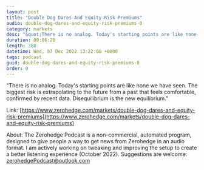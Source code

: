 ```yaml
---
layout: post
title: "Double Dog Dares And Equity Risk Premiums"
audio: double-dog-dares-and-equity-risk-premiums-0
category: markets
desc: "&quot;There is no analog. Today's starting points are like none we have seen. The biggest risk is extrapolating to the future from a past that feels comfortable, confirmed by recent data. Disequilibrium is the new equilibrium.&quot; "
duration: 00:06:28
length: 388
datetime: Wed, 07 Dec 2022 13:22:00 +0000
tags: podcast
guid: double-dog-dares-and-equity-risk-premiums-0
order: 0
---
```

&quot;There is no analog. Today's starting points are like none we have seen. The biggest risk is extrapolating to the future from a past that feels comfortable, confirmed by recent data. Disequilibrium is the new equilibrium.&quot; 

Link: [https://www.zerohedge.com/markets/double-dog-dares-and-equity-risk-premiums](https://www.zerohedge.com/markets/double-dog-dares-and-equity-risk-premiums)

About: The Zerohedge Podcast is a non-commercial, automated program, designed to give people a way to get news from Zerohedge in an audio format.  I am actively working on tweaking and improving the setup to create a better listening experience (October 2022).  Suggestions are welcome: [zerohedgePodcast@outlook.com](mailto:zerohedgePodcast@outlook.com)